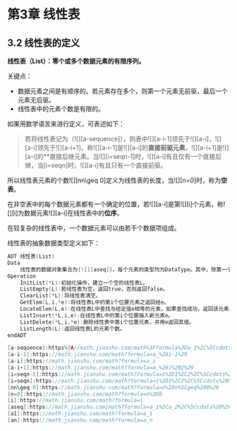 # 第3章 线性表

## 3.2 线性表的定义

**线性表（List）：零个或多个数据元素的有限序列。**

关键点：

- 数据元素之间是有顺序的。若元素存在多个，则第一个元素无前驱，最后一个元素无后驱。
- 线性表中的元素个数是有限的。

如果用数学语言来进行定义，可表述如下：

>若将线性表记为（![][a-sequence]），则表中![][a-i-1]领先于![][a-i]，![][a-i]领先于![][a-i+1]，称![][a-i-1]是![][a-i]的**直接前驱元素**，![][a-i+1]是![][a-i]的**直接后继元素。当![][i=seqn-1]时，![][a-i]有且仅有一个直接后继，当[i=seqn]时，![][a-i]有且只有一个直接前驱。

所以线性表元素的个数![][nn\geq 0]定义为线性表的长度，当![][n=0]时，称为**空表**。

在非空表中的每个数据元素都有一个确定的位置，若![][a-i]是第![][i]个元素，称![][i]为数据元素![][a-i]在线性表中的**位序**。

在较复杂的线性表中，一个数据元素可以由若干个数据项组成。

线性表的抽象数据类型定义如下：

```c
ADT 线性表(List)
Data
	线性表的数据对象集合为{![][aseq]}，每个元素的类型均为DataType。其中，除第一个元素![][a1]外，每一个元素有且只有一个直接前驱元素，除了最后一个元素![][an]外，每一个元素有且只有一个直接后继元素。数据元素之间的关系是一对一的关系。
Operation
	InitList(*L):初始化操作，建立一个空的线性表L。
	ListEmpty(L):若线性表为空，返回true，否则返回false。
	ClearList(*L):将线性表清空。
	GetElem(L,i,*e):将线性表L中的第i个位置元素之返回给e。
	LocateElem(L,e):在线性表L中查找与给定值e相等的元素，如果查找成功，返回该元素在表中序号表示成功；否则，返回0表示失败。
	ListInsert(*L,i,e):在线性表L中的第i个位置插入新元素e。
	ListDelete(*L,i,*e):删除线性表中第i个位置元素，并用e返回其值。
	ListLength(L):返回线性表L的元素个数。
endADT

[a-sequence]:https%3A//math.jianshu.com/math%3Fformula%3Da_1%2C%5Ccdots%20a_%28i-1%29%2Ca_i%2Ca_%28i%2B1%29%2C%5Ccdots%20a_n
[a-i-1]:https://math.jianshu.com/math?formula=a_%28i-1%29
[a-i]:https://math.jianshu.com/math?formula=a_i
[a-i+1]:https://math.jianshu.com/math?formula=a_%28i%2B1%29
[i=seqn-1]:https://math.jianshu.com/math?formula=i%3D1%2C2%2C%5Ccdots%20%2Cn-1
[i=seqn]:https://math.jianshu.com/math?formula=i%3D1%2C2%2C%5Ccdots%20%2Cn
[nn\geq 0]:https://math.jianshu.com/math?formula=n%28n%5Cgeq%200%29
[n=0]:https://math.jianshu.com/math?formula=n%3D0
[i]:https://math.jianshu.com/math?formula=i
[aseq]:https://math.jianshu.com/math?formula=a_1%2Ca_2%2C%5Ccdots%20%2Ca_n
[a1]:https://math.jianshu.com/math?formula=a_1
[an]:https://math.jianshu.com/math?formula=a_n
